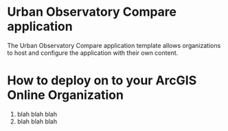 # Urban Observatory Compare application
The Urban Observatory Compare application template allows organizations to host and configure the application with their own content.

# How to deploy on to your ArcGIS Online Organization

1) blah blah blah
2) blah blah blah
